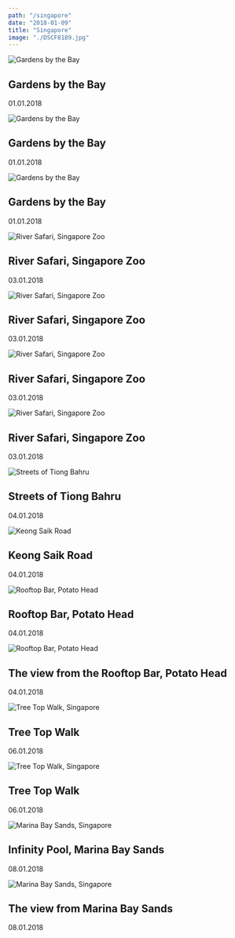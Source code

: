 ```yaml
---
path: "/singapore"
date: "2018-01-09"
title: "Singapore"
image: "./DSCF8189.jpg"
---
```


![Gardens by the Bay](./DSCF7563.jpg)
## Gardens by the Bay
<span class="date">01.01.2018</span>

![Gardens by the Bay](./DSCF7561.jpg)
## Gardens by the Bay
<span class="date">01.01.2018</span>

![Gardens by the Bay](./DSCF7534.jpg)
## Gardens by the Bay
<span class="date">01.01.2018</span>

![River Safari, Singapore Zoo](./DSCF7696.jpg)
## River Safari, Singapore Zoo
<span class="date">03.01.2018</span>

![River Safari, Singapore Zoo](./DSCF7844.jpg)
## River Safari, Singapore Zoo
<span class="date">03.01.2018</span>

![River Safari, Singapore Zoo](./DSCF7793.jpg)
## River Safari, Singapore Zoo
<span class="date">03.01.2018</span>

![River Safari, Singapore Zoo](./DSCF7826.jpg)
## River Safari, Singapore Zoo
<span class="date">03.01.2018</span>

![Streets of Tiong Bahru](./DSCF8189.jpg)
## Streets of Tiong Bahru
<span class="date">04.01.2018</span>

![Keong Saik Road](./DSCF8204.jpg)
## Keong Saik Road
<span class="date">04.01.2018</span>

![Rooftop Bar, Potato Head](./DSCF8225.jpg)
## Rooftop Bar, Potato Head
<span class="date">04.01.2018</span>

![Rooftop Bar, Potato Head](./DSCF8218.jpg)
## The view from the Rooftop Bar, Potato Head
<span class="date">04.01.2018</span>

![Tree Top Walk, Singapore](./DSCF8255.jpg)
## Tree Top Walk
<span class="date">06.01.2018</span>

![Tree Top Walk, Singapore](./DSCF8239.jpg)
## Tree Top Walk
<span class="date">06.01.2018</span>

![Marina Bay Sands, Singapore](./DSCF8370.jpg)
## Infinity Pool, Marina Bay Sands
<span class="date">08.01.2018</span>

![Marina Bay Sands, Singapore](./DSCF8298.jpg)
## The view from Marina Bay Sands
<span class="date">08.01.2018</span>



